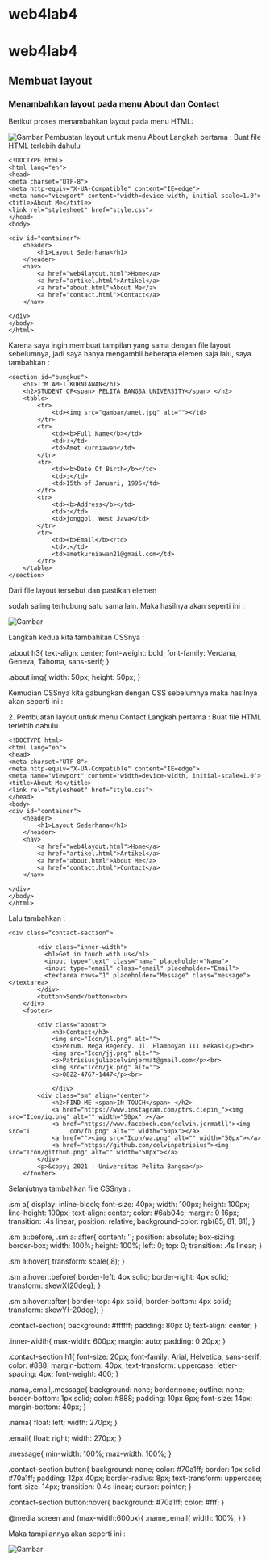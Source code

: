 # web4lab4

# web4lab4
## Membuat layout 

### Menambahkan layout pada menu About dan Contact
Berikut proses menambahkan layout pada menu HTML:

![Gambar](screenshot/ourr.png)
Pembuatan layout untuk menu About
Langkah pertama :
Buat file HTML terlebih dahulu

    <!DOCTYPE html>
    <html lang="en">
    <head>
    <meta charset="UTF-8">
    <meta http-equiv="X-UA-Compatible" content="IE=edge">
    <meta name="viewport" content="width=device-width, initial-scale=1.0">
    <title>About Me</title>
    <link rel="stylesheet" href="style.css">
    </head>
    <body>

    <div id="container">
        <header>
            <h1>Layout Sederhana</h1>
        </header>
        <nav>
            <a href="web4layout.html">Home</a>
            <a href="artikel.html">Artikel</a>
            <a href="about.html">About Me</a>
            <a href="contact.html">Contact</a>
        </nav>
    
    </div>
    </body>
    </html>

<p> Karena saya ingin membuat tampilan yang sama dengan file layout sebelumnya, jadi saya hanya mengambil beberapa elemen saja lalu, saya tambahkan : 
    
    <section id="bungkus">
        <h1>I'M AMET KURNIAWAN</h1>
        <h2>STUDENT OF<span> PELITA BANGSA UNIVERSITY</span> </h2>
        <table>
            <tr>
                <td><img src="gambar/amet.jpg" alt=""></td>
            </tr>
            <tr>
                <td><b>Full Name</b></td>
                <td>:</td>
                <td>Amet kurniawan</td>
            </tr>
            <tr>
                <td><b>Date Of Birth</b></td>
                <td>:</td>
                <td>15th of Januari, 1996</td>
            </tr>
            <tr>
                <td><b>Address</b></td>
                <td>:</td>
                <td>jonggol, West Java</td>
            </tr>
            <tr>
                <td><b>Email</b></td>
                <td>:</td>
                <td>ametkurniawan21@gmail.com</td>
            </tr>
        </table>
    </section>

<p>Dari file layout tersebut dan pastikan elemen <nav></nav> sudah saling terhubung satu sama lain. Maka hasilnya akan seperti ini :<p>

![Gambar](screenshot/paurr.png)
<p>Langkah kedua kita tambahkan CSSnya :
<p>.about h3{
      text-align: center;
      font-weight: bold;
      font-family: Verdana, Geneva, Tahoma, sans-serif;
  }
<p>.about img{
      width: 50px;
      height: 50px;
  }

Kemudian CSSnya kita gabungkan dengan CSS sebelumnya maka hasilnya akan seperti ini :<p>


<p>2. Pembuatan layout untuk menu Contact
Langkah pertama :
Buat file HTML terlebih dahulu
    
    <!DOCTYPE html>
    <html lang="en">
    <head>
    <meta charset="UTF-8">
    <meta http-equiv="X-UA-Compatible" content="IE=edge">
    <meta name="viewport" content="width=device-width, initial-scale=1.0">
    <title>About Me</title>
    <link rel="stylesheet" href="style.css">
    </head>
    <body>
    <div id="container">
        <header>
            <h1>Layout Sederhana</h1>
        </header>
        <nav>
            <a href="web4layout.html">Home</a>
            <a href="artikel.html">Artikel</a>
            <a href="about.html">About Me</a>
            <a href="contact.html">Contact</a>
        </nav>
    
    </div>
    </body>
    </html>

Lalu tambahkan :

    <div class="contact-section">
            
            <div class="inner-width">
              <h1>Get in touch with us</h1>
              <input type="text" class="nama" placeholder="Nama">
              <input type="email" class="email" placeholder="Email">
              <textarea rows="1" placeholder="Message" class="message"></textarea>
            </div>  
            <button>Send</button><br>
        </div>
        <footer>
           
            <div class="about">
                <h3>Contact</h3>
                <img src="Icon/jl.png" alt="">
                <p>Perum. Mega Regency. Jl. Flamboyan III Bekasi</p><br>
                <img src="Icon/jj.png" alt="">
                <p>Patrisiusjuliocelvinjermat@gmail.com</p><br>
                <img src="Icon/jk.png" alt="">
                <p>0822-4767-1447</p><br>
                
                </div>
            <div class="sm" align="center">
                <h2>FIND ME <span>IN TOUCH</span> </h2>
                <a href="https://www.instagram.com/ptrs.clepin_"><img src="Icon/ig.png" alt="" width="50px" ></a>
                <a href="https://www.facebook.com/celvin.jermatll"><img src="I           con/fb.png" alt="" width="50px"></a>
                <a href=""><img src="Icon/wa.png" alt="" width="50px"></a>
                <a href="https://github.com/celvinpatrisius"><img src="Icon/gitthub.png" alt="" width="50px"></a>
            </div>
            <p>&copy; 2021 - Universitas Pelita Bangsa</p>
        </footer>



<p>Selanjutnya tambahkan file CSSnya :
<p>.sm a{
    display: inline-block;
    font-size: 40px;
    width: 100px;
    height: 100px;
    line-height: 100px;
    text-align: center;
    color: #6ab04c;
    margin: 0 16px;
    transition: .4s linear;
    position: relative;
    background-color: rgb(85, 81, 81);
  }
  
<p>.sm a::before, .sm a::after{
    content: '';
    position: absolute;
    box-sizing: border-box;
    width: 100%;
    height: 100%;
    left: 0;
    top: 0;
    transition: .4s linear;
  }
  
<p>.sm a:hover{
    transform: scale(.8);
  }
  
<p>.sm a:hover::before{
    border-left: 4px solid;
    border-right: 4px solid;
    transform: skewX(20deg);
  }
  
<p>.sm a:hover::after{
    border-top: 4px solid;
    border-bottom: 4px solid;
    transform: skewY(-20deg);
  }

<p>.contact-section{
    background: #ffffff;
    padding: 80px 0;
    text-align: center;
  }
  
<p>.inner-width{
    max-width: 600px;
    margin: auto;
    padding: 0 20px;
  }
  
<p>.contact-section h1{
    font-size: 20px;
    font-family: Arial, Helvetica, sans-serif;
    color: #888;
    margin-bottom: 40px;
    text-transform: uppercase;
    letter-spacing: 4px;
    font-weight: 400;
  }
  
<p>.nama,.email,.message{
    background: none;
    border:none;
    outline: none;
    border-bottom: 1px solid;
    color: #888;
    padding: 10px 6px;
    font-size: 14px;
    margin-bottom: 40px;
  }
  
<p>.nama{
    float: left;
    width: 270px;
  }
  
<p>.email{
    float: right;
    width: 270px;
  }
  
<p>.message{
    min-width: 100%;
    max-width: 100%;
  }
  
  
<p>.contact-section button{
    background: none;
    color: #70a1ff;
    border: 1px solid #70a1ff;
    padding: 12px 40px;
    border-radius: 8px;
    text-transform: uppercase;
    font-size: 14px;
    transition: 0.4s linear;
    cursor: pointer;
  }
  
<p>.contact-section button:hover{
    background: #70a1ff;
    color: #fff;
  }
  
  
<p>@media screen and (max-width:600px){
    .name,.email{
      width: 100%;
    }
  }

<p>Maka tampilannya akan seperti ini :<p>

![Gambar](screenshot/four.png)